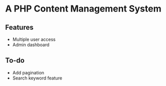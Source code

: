 # A PHP Content Management System 

## Features
- Multiple user access
- Admin dashboard

## To-do
- Add pagination
- Search keyword feature